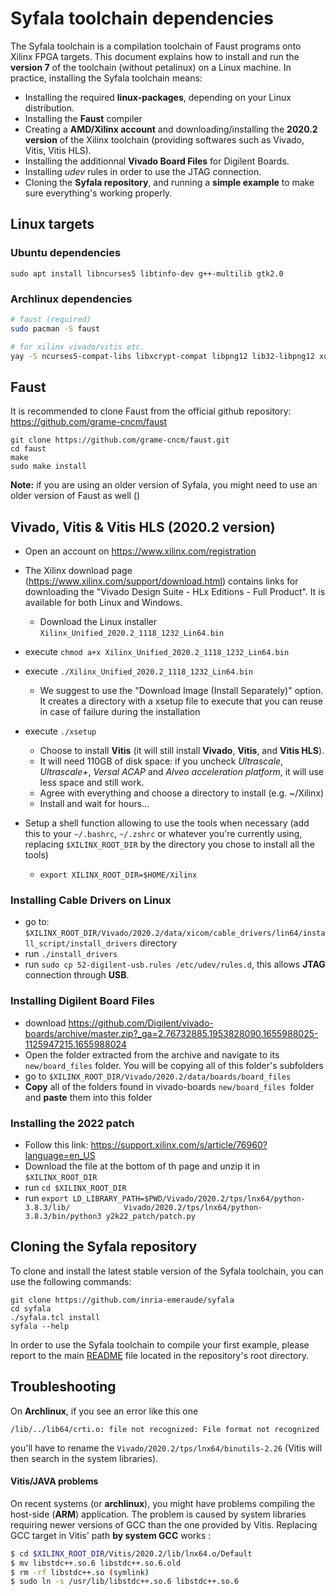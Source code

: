 # Syfala toolchain dependencies

The Syfala toolchain is a compilation toolchain of Faust programs onto Xilinx FPGA targets. This document explains how to install and run the **version 7** of the toolchain (without petalinux)  on a Linux machine. In practice, installing the Syfala toolchain means:

- Installing the required **linux-packages**, depending on your Linux distribution.
- Installing the **Faust** compiler
- Creating a **AMD/Xilinx account** and downloading/installing the **2020.2 version** of the Xilinx toolchain (providing softwares such as Vivado, Vitis, Vitis HLS).
- Installing the additionnal **Vivado Board Files** for Digilent Boards.
- Installing *udev* rules in order to use the JTAG connection.
- Cloning the **Syfala repository**, and running a **simple example** to make sure everything's working properly.

## Linux targets

### Ubuntu dependencies

```shell
sudo apt install libncurses5 libtinfo-dev g++-multilib gtk2.0
```

### Archlinux dependencies

```bash
# faust (required)
sudo pacman -S faust

# for xilinx vivado/vitis etc.
yay -S ncurses5-compat-libs libxcrypt-compat libpng12 lib32-libpng12 xorg-xlsclients gtk2
```

## Faust

It is recommended to clone Faust from the official github repository: https://github.com/grame-cncm/faust

```shell
git clone https://github.com/grame-cncm/faust.git 
cd faust
make
sudo make install
```

**Note:** if you are using an older version of Syfala, you might need to use an older version of Faust as well ()

## Vivado, Vitis & Vitis HLS (2020.2 version)

- Open an account on https://www.xilinx.com/registration
- The Xilinx download page (https://www.xilinx.com/support/download.html) contains links for downloading the "Vivado Design Suite - HLx Editions - Full Product". It is available for both Linux and Windows. 
  - Download the Linux installer `Xilinx_Unified_2020.2_1118_1232_Lin64.bin`

- execute `chmod a+x Xilinx_Unified_2020.2_1118_1232_Lin64.bin`

- execute `./Xilinx_Unified_2020.2_1118_1232_Lin64.bin`

  - We suggest to use the "Download Image (Install Separately)" option. It creates a directory with a xsetup file to execute that you can reuse in case of failure during the installation

- execute `./xsetup`

  -  Choose to install **Vitis** (it will still install **Vivado**, **Vitis**, and **Vitis HLS**). 
  - It will need 110GB of disk space: if you uncheck *Ultrascale*, *Ultrascale+*, *Versal ACAP* and *Alveo acceleration platform*, it will use less space and still work.
  - Agree with everything and choose a directory to install (e.g. ~/Xilinx)
  - Install and wait for hours...

- Setup a shell function allowing to use the tools when necessary (add this to your `~/.bashrc`, `~/.zshrc` or whatever you're currently using, replacing `$XILINX_ROOT_DIR` by the directory you chose to install all the tools)

  - ```shell
    export XILINX_ROOT_DIR=$HOME/Xilinx
    ```

### Installing Cable Drivers on Linux

-  go to: `$XILINX_ROOT_DIR/Vivado/2020.2/data/xicom/cable_drivers/lin64/install_script/install_drivers` directory
- run `./install_drivers`
- run `sudo cp 52-digilent-usb.rules /etc/udev/rules.d`, this allows **JTAG** connection through **USB**.

### Installing Digilent Board Files

- download https://github.com/Digilent/vivado-boards/archive/master.zip?_ga=2.76732885.1953828090.1655988025-1125947215.1655988024
- Open the folder extracted from the archive and navigate to its `new/board_files` folder. You will be copying all of this folder's subfolders
- go to `$XILINX_ROOT_DIR/Vivado/2020.2/data/boards/board_files`
- **Copy** all of the folders found in vivado-boards `new/board_files `folder and **paste** them into this folder

### Installing the 2022 patch

- Follow this link: https://support.xilinx.com/s/article/76960?language=en_US
- Download the file at the bottom of th page and unzip it in `$XILINX_ROOT_DIR`
- run `cd $XILINX_ROOT_DIR`
- run ` export LD_LIBRARY_PATH=$PWD/Vivado/2020.2/tps/lnx64/python-3.8.3/lib/			 Vivado/2020.2/tps/lnx64/python-3.8.3/bin/python3 y2k22_patch/patch.py			 `

## Cloning the Syfala repository

To clone and install the latest stable version of the Syfala toolchain, you can use the following commands:

```shell
git clone https://github.com/inria-emeraude/syfala 
cd syfala
./syfala.tcl install
syfala --help
```

In order to use the Syfala toolchain to compile your first example, please report to the main [README](https://github.com/inria-emeraude/syfala/blob/main/README.md) file located in the repository's root directory.

## Troubleshooting

On **Archlinux**, if you see an error like this one 

```
/lib/../lib64/crti.o: file not recognized: File format not recognized
```

you'll have to rename the `Vivado/2020.2/tps/lnx64/binutils-2.26` (Vitis will then search in the system libraries).

#### Vitis/JAVA problems

On recent systems (or **archlinux**), you might have problems compiling the host-side (**ARM**) application. The problem is caused by system libraries requiring newer versions of GCC than the one provided by Vitis. Replacing GCC target in Vitis' path **by system GCC** works :

```bash
$ cd $XILINX_ROOT_DIR/Vitis/2020.2/lib/lnx64.o/Default
$ mv libstdc++.so.6 libstdc++.so.6.old
$ rm -rf libstdc++.so (symlink)
$ sudo ln -s /usr/lib/libstdc++.so.6 libstdc++.so.6
```

